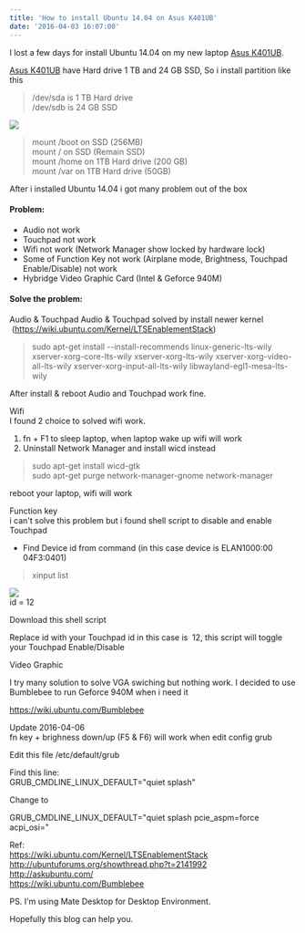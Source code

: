 ```yaml
---
title: 'How to install Ubuntu 14.04 on Asus K401UB'
date: '2016-04-03 16:07:00'
---
```


I lost a few days for install Ubuntu 14.04 on my new laptop [Asus K401UB](https://www.asus.com/Notebooks/K401UB/).  
  
[Asus K401UB](https://www.asus.com/Notebooks/K401UB/) have Hard drive 1 TB and 24 GB SSD, So i install partition like this  
  

> /dev/sda is 1 TB Hard drive  
> /dev/sdb is 24 GB SSD

  
[![](https://3.bp.blogspot.com/-pkm160q6uio/VwDVy0xffkI/AAAAAAAAe3A/INvckUVs-nMxuW91rIwvrrHkmXi2C684Q/s640/Screenshot-root%2540tun-laptop%253A%2B-tmp.png)](https://3.bp.blogspot.com/-pkm160q6uio/VwDVy0xffkI/AAAAAAAAe3A/INvckUVs-nMxuW91rIwvrrHkmXi2C684Q/s1600/Screenshot-root%2540tun-laptop%253A%2B-tmp.png)  
  

> mount /boot on SSD (256MB)  
> mount / on SSD (Remain SSD)  
> mount /home on 1TB Hard drive (200 GB)  
> mount /var on 1TB Hard drive (50GB)

  
After i installed Ubuntu 14.04 i got many problem out of the box  
  
#### Problem:

- Audio not work  
- Touchpad not work  
- Wifi not work (Network Manager show locked by hardware lock)  
- Some of Function Key not work (Airplane mode, Brightness, Touchpad Enable/Disable) not work  
- Hybridge Video Graphic Card (Intel & Geforce 940M)  
  
#### 

#### Solve the problem:

  
Audio & Touchpad Audio & Touchpad solved by install newer kernel  (<https://wiki.ubuntu.com/Kernel/LTSEnablementStack>)  
  

> sudo apt-get install --install-recommends linux-generic-lts-wily xserver-xorg-core-lts-wily xserver-xorg-lts-wily xserver-xorg-video-all-lts-wily xserver-xorg-input-all-lts-wily libwayland-egl1-mesa-lts-wily 

  
After install & reboot Audio and Touchpad work fine.  
  
Wifi  
I found 2 choice to solved wifi work.  
  
1. fn + F1 to sleep laptop, when laptop wake up wifi will work  
2. Uninstall Network Manager and install wicd instead  
  

> sudo apt-get install wicd-gtk  
> sudo apt-get purge network-manager-gnome network-manager

  
reboot your laptop, wifi will work  
  
Function key  
i can't solve this problem but i found shell script to disable and enable Touchpad  
  
- Find Device id from command (in this case device is ELAN1000:00 04F3:0401)  
  

> xinput list

  
[![](https://2.bp.blogspot.com/-uXluGbHCGoU/VwDaoqFTr-I/AAAAAAAAe3M/PP2yqErkF6UlTdU3x_aqA04bfUpJ5YIdw/s640/Screenshot-tun%2540tun-laptop%253A%2B%257E-1.png)](https://2.bp.blogspot.com/-uXluGbHCGoU/VwDaoqFTr-I/AAAAAAAAe3M/PP2yqErkF6UlTdU3x_aqA04bfUpJ5YIdw/s1600/Screenshot-tun%2540tun-laptop%253A%2B%257E-1.png)  
id = 12  
  
Download this shell script  
  
  
  
Replace id with your Touchpad id in this case is  12, this script will toggle your Touchpad Enable/Disable  
  
Video Graphic  
  
I try many solution to solve VGA swiching but nothing work. I decided to use Bumblebee to run Geforce 940M when i need it  
  
<https://wiki.ubuntu.com/Bumblebee>  
  
Update 2016-04-06  
fn key + brighness down/up (F5 & F6) will work when edit config grub  
  
Edit this file /etc/default/grub  
  
Find this line:  
GRUB\_CMDLINE\_LINUX\_DEFAULT="quiet splash"  
  
Change to  
  
GRUB\_CMDLINE\_LINUX\_DEFAULT="quiet splash pcie\_aspm=force acpi\_osi="  
  
Ref:  
<https://wiki.ubuntu.com/Kernel/LTSEnablementStack>  
<http://ubuntuforums.org/showthread.php?t=2141992>  
<http://askubuntu.com/>  
<https://wiki.ubuntu.com/Bumblebee>  
  
  
PS. I'm using Mate Desktop for Desktop Environment.  
  
Hopefully this blog can help you.  
  
  
